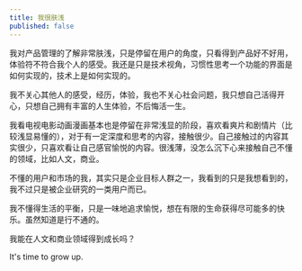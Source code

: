 ```yaml
---
title: 我很肤浅
published: false
---
```

我对产品管理的了解非常肤浅，只是停留在用户的角度，只看得到产品好不好用，体验符不符合我个人的感受。我还是只是技术视角，习惯性思考一个功能的界面是如何实现的，技术上是如何实现的。

我不关心其他人的感受，经历，体验，我也不关心社会问题，我只想自己活得开心，只想自己拥有丰富的人生体验，不后悔活一生。

我看电视电影动画漫画基本也是停留在非常浅显的阶段，喜欢看爽片和剧情片（比较浅显易懂的），对于有一定深度和思考的内容，接触很少。自己接触过的内容其实很少，只喜欢看让自己感官愉悦的内容。很浅薄，没怎么沉下心来接触自己不懂的领域，比如人文，商业。

不懂的用户和市场的我，其实只是企业目标人群之一，我看到的只是我想看到的，我不过只是被企业研究的一类用户而已。

我不懂得生活的平衡，只是一味地追求愉悦，想在有限的生命获得尽可能多的快乐。虽然知道是行不通的。

我能在人文和商业领域得到成长吗？

It's time to grow up.
